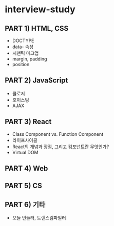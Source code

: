 # interview-study

## PART 1) HTML, CSS
- DOCTYPE
- data- 속성
- 시맨틱 마크업
- margin, padding
- position
## PART 2) JavaScript
- 클로저
- 호이스팅
- AJAX
## PART 3) React
- Class Component vs. Function Component
- 라이프사이클
- React의 개념과 장점, 그리고 컴포넌트란 무엇인가?
- Virtual DOM
## PART 4) Web
## PART 5) CS
## PART 6) 기타
- 모듈 번들러, 트랜스컴파일러
